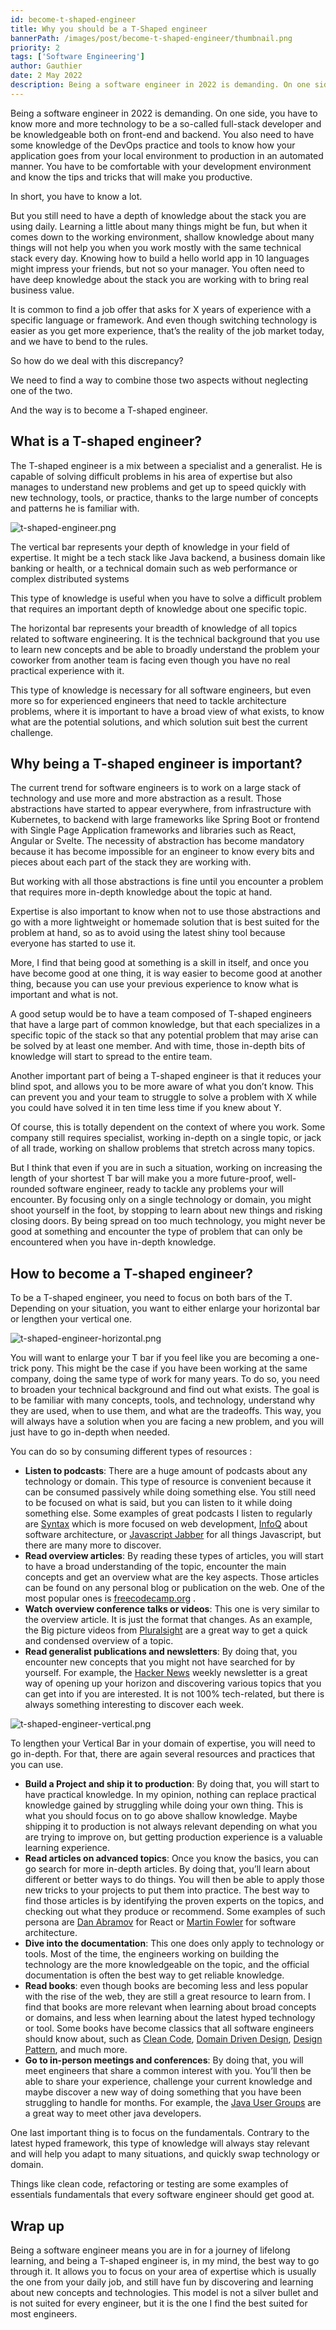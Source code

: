 ```yaml
---
id: become-t-shaped-engineer
title: Why you should be a T-Shaped engineer
bannerPath: /images/post/become-t-shaped-engineer/thumbnail.png
priority: 2
tags: ['Software Engineering']
author: Gauthier
date: 2 May 2022
description: Being a software engineer in 2022 is demanding. On one side, you have to know more and more technologies and tools. On the other, you need to have a depth of knowledge about the stack you are using daily. We need to find a way to combine those two aspects without neglecting one of the two. And the way is to become a T-shaped engineer.
---
```


Being a software engineer in 2022 is demanding. On one side, you have to know more and more technology to be a so-called full-stack developer and be knowledgeable both on front-end and backend. You also need to have some knowledge of the DevOps practice and tools to know how your application goes from your local environment to production in an automated manner. You have to be comfortable with your development environment and know the tips and tricks that will make you productive.

In short, you have to know a lot.

But you still need to have a depth of knowledge about the stack you are using daily. Learning a little about many things might be fun, but when it comes down to the working environment, shallow knowledge about many things will not help you when you work mostly with the same technical stack every day. Knowing how to build a hello world app in 10 languages might impress your friends, but not so your manager. You often need to have deep knowledge about the stack you are working with to bring real business value.

It is common to find a job offer that asks for X years of experience with a specific language or framework. And even though switching technology is easier as you get more experience, that’s the reality of the job market today, and we have to bend to the rules.

So how do we deal with this discrepancy?

We need to find a way to combine those two aspects without neglecting one of the two.

And the way is to become a T-shaped engineer.

## What is a T-shaped engineer?

The T-shaped engineer is a mix between a specialist and a generalist. He is capable of solving difficult problems in his area of expertise but also manages to understand new problems and get up to speed quickly with new technology, tools, or practice, thanks to the large number of concepts and patterns he is familiar with.

![t-shaped-engineer.png](/images/post/become-t-shaped-engineer/t-shaped-engineer.png)

The vertical bar represents your depth of knowledge in your field of expertise. It might be a tech stack like Java backend, a business domain like banking or health, or a technical domain such as web performance or complex distributed systems

This type of knowledge is useful when you have to solve a difficult problem that requires an important depth of knowledge about one specific topic.

The horizontal bar represents your breadth of knowledge of all topics related to software engineering. It is the technical background that you use to learn new concepts and be able to broadly understand the problem your coworker from another team is facing even though you have no real practical experience with it.

This type of knowledge is necessary for all software engineers, but even more so for experienced engineers that need to tackle architecture problems, where it is important to have a broad view of what exists, to know what are the potential solutions, and which solution suit best the current challenge.

## Why being a T-shaped engineer is important?

The current trend for software engineers is to work on a large stack of technology and use more and more abstraction as a result. Those abstractions have started to appear everywhere, from infrastructure with Kubernetes, to backend with large frameworks like Spring Boot or frontend with Single Page Application frameworks and libraries such as React, Angular or Svelte. The necessity of abstraction has become mandatory because it has become impossible for an engineer to know every bits and pieces about each part of the stack they are working with.

But working with all those abstractions is fine until you encounter a problem that requires more in-depth knowledge about the topic at hand.

Expertise is also important to know when not to use those abstractions and go with a more lightweight or homemade solution that is best suited for the problem at hand, so as to avoid using the latest shiny tool because everyone has started to use it.

More, I find that being good at something is a skill in itself, and once you have become good at one thing, it is way easier to become good at another thing, because you can use your previous experience to know what is important and what is not.

A good setup would be to have a team composed of T-shaped engineers that have a large part of common knowledge, but that each specializes in a specific topic of the stack so that any potential problem that may arise can be solved by at least one member. And with time, those in-depth bits of knowledge will start to spread to the entire team.

Another important part of being a T-shaped engineer is that it reduces your blind spot, and allows you to be more aware of what you don’t know. This can prevent you and your team to struggle to solve a problem with X while you could have solved it in ten time less time if you knew about Y.

Of course, this is totally dependent on the context of where you work. Some company still requires specialist, working in-depth on a single topic, or jack of all trade, working on shallow problems that stretch across many topics.

But I think that even if you are in such a situation, working on increasing the length of your shortest T bar will make you a more future-proof, well-rounded software engineer, ready to tackle any problems your will encounter. By focusing only on a single technology or domain, you might shoot yourself in the foot, by stopping to learn about new things and risking closing doors. By being spread on too much technology, you might never be good at something and encounter the type of problem that can only be encountered when you have in-depth knowledge.

## How to become a T-shaped engineer?

To be a T-shaped engineer, you need to focus on both bars of the T. Depending on your situation, you want to either enlarge your horizontal bar or lengthen your vertical one.

![t-shaped-engineer-horizontal.png](/images/post/become-t-shaped-engineer/t-shaped-engineer-horizontal.png)

You will want to enlarge your T bar if you feel like you are becoming a one-trick pony. This might be the case if you have been working at the same company, doing the same type of work for many years. To do so, you need to broaden your technical background and find out what exists. The goal is to be familiar with many concepts, tools, and technology, understand why they are used, when to use them, and what are the tradeoffs. This way, you will always have a solution when you are facing a new problem, and you will just have to go in-depth when needed.

You can do so by consuming different types of resources :

- **Listen to podcasts**: There are a huge amount of podcasts about any technology or domain. This type of resource is convenient because it can be consumed passively while doing something else. You still need to be focused on what is said, but you can listen to it while doing something else. Some examples of great podcasts I listen to regularly are [Syntax](https://syntax.fm/) which is more focused on web development, [InfoQ](https://www.infoq.com/the-infoq-podcast/) about software architecture, or [Javascript Jabber](https://javascriptjabber.com/) for all things Javascript, but there are many more to discover.
- **Read overview articles**: By reading these types of articles, you will start to have a broad understanding of the topic, encounter the main concepts and get an overview what are the key aspects. Those articles can be found on any personal blog or publication on the web. One of the most popular ones is [freecodecamp.org](http://freecodecamp.org) .
- **Watch overview conference talks or videos**: This one is very similar to the overview article. It is just the format that changes. As an example, the Big picture videos from [Pluralsight](https://www.pluralsight.com/) are a great way to get a quick and condensed overview of a topic.
- **Read generalist publications and newsletters**: By doing that, you encounter new concepts that you might not have searched for by yourself. For example, the [Hacker News](https://news.ycombinator.com/) weekly newsletter is a great way of opening up your horizon and discovering various topics that you can get into if you are interested. It is not 100% tech-related, but there is always something interesting to discover each week.

![t-shaped-engineer-vertical.png](/images/post/become-t-shaped-engineer/t-shaped-engineer-vertical.png)

To lengthen your Vertical Bar in your domain of expertise, you will need to go in-depth. For that, there are again several resources and practices that you can use.

- **Build a Project and ship it to production**: By doing that, you will start to have practical knowledge. In my opinion, nothing can replace practical knowledge gained by struggling while doing your own thing. This is what you should focus on to go above shallow knowledge. Maybe shipping it to production is not always relevant depending on what you are trying to improve on, but getting production experience is a valuable learning experience.
- **Read articles on advanced topics**: Once you know the basics, you can go search for more in-depth articles. By doing that, you’ll learn about different or better ways to do things. You will then be able to apply those new tricks to your projects to put them into practice. The best way to find those articles is by identifying the proven experts on the topics, and checking out what they produce or recommend. Some examples of such persona are [Dan Abramov](https://overreacted.io/) for React or [Martin Fowler](https://martinfowler.com/) for software architecture.
- **Dive into the documentation**: This one does only apply to technology or tools. Most of the time, the engineers working on building the technology are the more knowledgeable on the topic, and the official documentation is often the best way to get reliable knowledge.
- **Read books**: even though books are becoming less and less popular with the rise of the web, they are still a great resource to learn from. I find that books are more relevant when learning about broad concepts or domains, and less when learning about the latest hyped technology or tool. Some books have become classics that all software engineers should know about, such as [Clean Code](https://www.amazon.com/Clean-Code-Handbook-Software-Craftsmanship/dp/0132350882), [Domain Driven Design](https://www.amazon.com/Domain-Driven-Design-Tackling-Complexity-Software/dp/0321125215/ref=sr_1_1?crid=FY7GWIN3GLWT&keywords=domain+driven+design&qid=1651488202&s=books&sprefix=domain+driven+design%2Cstripbooks-intl-ship%2C125&sr=1-1), [Design Pattern](https://www.amazon.com/Design-Patterns-Elements-Reusable-Object-Oriented/dp/0201633612/ref=sr_1_2?crid=Z1MF5JMGMVQZ&keywords=design+pattern&qid=1651488227&s=books&sprefix=design+pattern%2Cstripbooks-intl-ship%2C121&sr=1-2), and much more.
- **Go to in-person meetings and conferences**: By doing that, you will meet engineers that share a common interest with you. You’ll then be able to share your experience, challenge your current knowledge and maybe discover a new way of doing something that you have been struggling to handle for months. For example, the [Java User Groups](https://jcp.org/en/participation/JUG_list) are a great way to meet other java developers.

One last important thing is to focus on the fundamentals. Contrary to the latest hyped framework, this type of knowledge will always stay relevant and will help you adapt to many situations, and quickly swap technology or domain.

Things like clean code, refactoring or testing are some examples of essentials fundamentals that every software engineer should get good at.

## Wrap up

Being a software engineer means you are in for a journey of lifelong learning, and being a T-shaped engineer is, in my mind, the best way to go through it. It allows you to focus on your area of expertise which is usually the one from your daily job, and still have fun by discovering and learning about new concepts and technologies. This model is not a silver bullet and is not suited for every engineer, but it is the one I find the best suited for most engineers.
